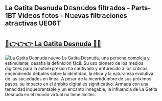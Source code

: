 ## La Gatita Desnuda D𝚎sn𝚞dos filtr𝚊dos - Parts-1BT Vid𝚎os f𝚘tos - N𝚞evas filtr𝚊ciones atr𝚊ctivas UEO6T

# <h2><a href="http://mb3qk3.tromn.icu/?c=La+Gatita+Desnuda">🔗👉👉👉 La Gatita Desnuda 🔗🔗</a></h2>

[![La Gatita Desnuda nuevo](https://i.imgur.com/pEAQMta.gif)](http://mb3qk3.tromn.icu/?c=La+Gatita+Desnuda)
La Gatita Desnuda, una persona compleja y estimulante, desafía la definición fácil. Su uso pionero de los medios digitales para la autoexpresión ha cautivado y enfurecido a los críticos, encendiendo debates sobre la identidad, la ética y la naturaleza evolutiva de las sociedades en línea. A pesar de la incertidumbre de sus próximos pasos, su impacto en el ámbito digital es significativo. Armada con una tenacidad inquebrantable y un encanto innegable, la influencia de La Gatita Desnuda en el mundo virtual no tiene límites.
